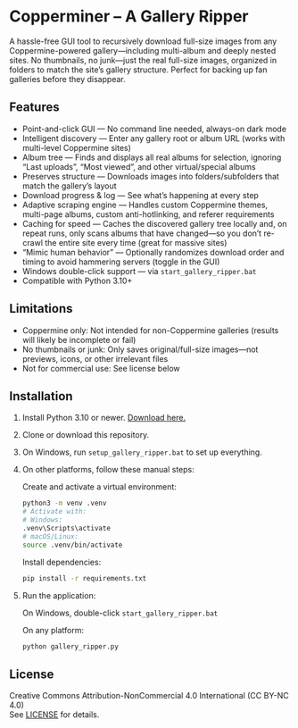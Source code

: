 # Copperminer – A Gallery Ripper

A hassle-free GUI tool to recursively download full-size images from any Coppermine-powered gallery—including multi-album and deeply nested sites. No thumbnails, no junk—just the real full-size images, organized in folders to match the site’s gallery structure. Perfect for backing up fan galleries before they disappear.

## Features

- Point-and-click GUI — No command line needed, always-on dark mode
- Intelligent discovery — Enter any gallery root or album URL (works with multi-level Coppermine sites)
- Album tree — Finds and displays all real albums for selection, ignoring “Last uploads”, “Most viewed”, and other virtual/special albums
- Preserves structure — Downloads images into folders/subfolders that match the gallery’s layout
- Download progress & log — See what’s happening at every step
- Adaptive scraping engine — Handles custom Coppermine themes, multi-page albums, custom anti-hotlinking, and referer requirements
- Caching for speed — Caches the discovered gallery tree locally and, on repeat runs, only scans albums that have changed—so you don’t re-crawl the entire site every time (great for massive sites)
- “Mimic human behavior” — Optionally randomizes download order and timing to avoid hammering servers (toggle in the GUI)
- Windows double-click support — via `start_gallery_ripper.bat`
- Compatible with Python 3.10+

## Limitations

- Coppermine only: Not intended for non-Coppermine galleries (results will likely be incomplete or fail)
- No thumbnails or junk: Only saves original/full-size images—not previews, icons, or other irrelevant files
- Not for commercial use: See license below

## Installation

1. Install Python 3.10 or newer. [Download here.](https://www.python.org/downloads/)
2. Clone or download this repository.
3. On Windows, run `setup_gallery_ripper.bat` to set up everything.
4. On other platforms, follow these manual steps:

   Create and activate a virtual environment:

   ```bash
   python3 -m venv .venv
   # Activate with:
   # Windows:
   .venv\Scripts\activate
   # macOS/Linux:
   source .venv/bin/activate
   ```

   Install dependencies:

   ```bash
   pip install -r requirements.txt
   ```

5. Run the application:

   On Windows, double-click `start_gallery_ripper.bat`

   On any platform:

   ```bash
   python gallery_ripper.py
   ```

## License

Creative Commons Attribution-NonCommercial 4.0 International (CC BY-NC 4.0)  
See [LICENSE](LICENSE) for details.

